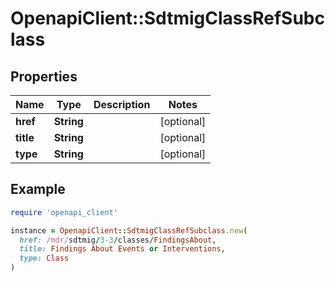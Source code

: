 # OpenapiClient::SdtmigClassRefSubclass

## Properties

| Name | Type | Description | Notes |
| ---- | ---- | ----------- | ----- |
| **href** | **String** |  | [optional] |
| **title** | **String** |  | [optional] |
| **type** | **String** |  | [optional] |

## Example

```ruby
require 'openapi_client'

instance = OpenapiClient::SdtmigClassRefSubclass.new(
  href: /mdr/sdtmig/3-3/classes/FindingsAbout,
  title: Findings About Events or Interventions,
  type: Class
)
```

